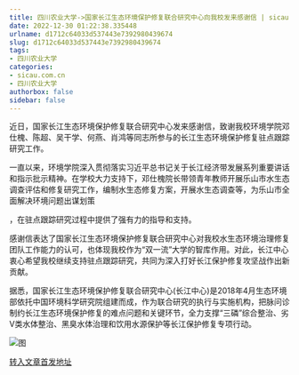 ```yaml
---
title: 四川农业大学->国家长江生态环境保护修复联合研究中心向我校发来感谢信 | sicau.com.cn
date: 2022-12-30 01:22:38.335448
urlname: d1712c64033d537443e7392980439674
slug: d1712c64033d537443e7392980439674
tags: 
- 四川农业大学
categories:
- sicau.com.cn
- 四川农业大学
authorbox: false
sidebar: false
---
```

近日，国家长江生态环境保护修复联合研究中心发来感谢信，致谢我校环境学院邓仕槐、陈超、吴干学、何燕、肖鸿等同志所参与的长江生态环境保护修复驻点跟踪研究工作。  

一直以来，环境学院深入贯彻落实习近平总书记关于长江经济带发展系列重要讲话和指示批示精神。在学校大力支持下，邓仕槐院长带领青年教师开展乐山市水生态调查评估和修复研究工作，编制水生态修复方案，开展水生态调查等，为乐山市全面解决环境问题出谋划策
<!--more-->
，在驻点跟踪研究过程中提供了强有力的指导和支持。

感谢信表达了国家长江生态环境保护修复联合研究中心对我校水生态环境治理修复团队工作能力的认可，也体现我校作为“双一流”大学的智库作用。对此，长江中心衷心希望我校继续支持驻点跟踪研究，共同为深入打好长江保护修复攻坚战作出新贡献。

据悉，国家长江生态环境保护修复联合研究中心(长江中心)是2018年4月生态环境部依托中国环境科学研究院组建而成，作为联合研究的执行与实施机构，把脉问诊制约长江生态环境保护修复的难点问题和关键环节，全力支撑“三磷”综合整治、劣V类水体整治、黑臭水体治理和饮用水源保护等长江保护修复专项行动。

![图](https://news.sicau.edu.cn/__local/9/99/EC/F460C14D980FD16E65B81FF24F5_31D4C38B_2E1BA.png)

[转入文章首发地址](https://news.sicau.edu.cn/info/1078/70733.htm)